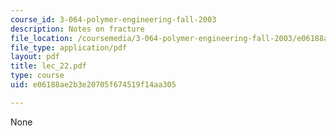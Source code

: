 ```yaml
---
course_id: 3-064-polymer-engineering-fall-2003
description: Notes on fracture
file_location: /coursemedia/3-064-polymer-engineering-fall-2003/e06188ae2b3e20705f674519f14aa305_lec_22.pdf
file_type: application/pdf
layout: pdf
title: lec_22.pdf
type: course
uid: e06188ae2b3e20705f674519f14aa305

---
```

None
